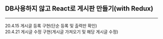 ## DB사용하지 않고 React로 게시판 만들기(with Redux)
---

20.4.15 게시글 등록 구현(단순 등록 및 출력만 확인)<br />
20.4.21 게시글 수정 구현(게시글 가져오기 및 해당 게시글 수정)